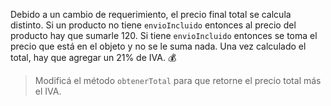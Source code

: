 Debido a un cambio de requerimiento, el precio final total se calcula distinto.
Si un producto no tiene `envioIncluido` entonces al precio del producto hay que sumarle 120.
Si tiene `envioIncluido` entonces se toma el precio que está en el objeto y no se le suma nada.
Una vez calculado el total, hay que agregar un 21% de IVA. :moneybag:

> Modificá el método `obtenerTotal` para que retorne el precio total más el IVA.